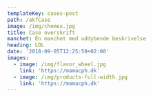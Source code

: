 ```yaml
---
templateKey: cases-post
path: /akfCase
image: /img/chemex.jpg
title: Case overskrift
manchet: En manchet med uddybende beskrivelse
heading: LOL
date: '2018-09-05T12:25:59+02:00'
images:
  - image: /img/flavor_wheel.jpg
    link: 'https://mamacph.dk'
  - image: /img/products-full-width.jpg
    link: 'https://mamacph.dk'
---
```


